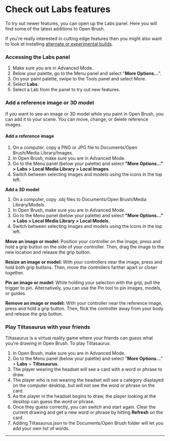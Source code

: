 # Check out Labs features

To try out newer features, you can open up the Labs panel. Here you will find some of the latest additions to Open Brush.

If you're really interested in cutting edge features then you might also want to look at installing [alternate or experimental builds](../alternate-and-experimental-builds/).

### **Accessing the Labs panel**

1. Make sure you are in Advanced Mode.
2. Below your palette, go to the Menu panel and select "**More Options...**".
3. On your paint palette, swipe to the Tools panel and select More.
4. Select **Labs**.
5. Select a Lab from the panel to try out new features.

### **Add a reference image or 3D model**

If you want to see an image or 3D model while you paint in Open Brush, you can add it to your scene. You can move, change, or delete reference images.

#### **Add a reference image**

1. On a computer, copy a PNG or JPG file to Documents/Open Brush/Media Library/Images.
2. In Open Brush, make sure you are in Advanced Mode.
3. Go to the Menu panel (below your palette) and select **"More Options..."** **>** **Labs > Local Media Library > Local Images**.
4. Switch between selecting images and models using the icons in the top left.

**Add a 3D model**

1. On a computer, copy .obj files to Documents/Open Brush/Media Library/Models.
2. In Open Brush, make sure you are in Advanced Mode.
3. Go to the Menu panel (below your palette) and select **"More Options..."** **> Labs > Local Media Library > Local Models**.
4. Switch between selecting images and models using the icons in the top left.

**Move an image or model:** Position your controller on the image, press and hold a grip button on the side of your controller. Then, drag the image to the new location and release the grip button.

**Resize an image or model:** With your controllers near the image, press and hold both grip buttons. Then, move the controllers farther apart or closer together.

**Pin an image or model:** While holding your selection with the grip, pull the trigger to pin. Alternatively, you can use the Pin tool to pin images, models, or guides.

**Remove an image or model:** With your controller near the reference image, press and hold a grip button. Then, flick the controller away from your body and release the grip button.

### **Play Tiltasaurus with your friends**

Tiltasaurus is a virtual reality game where your friends can guess what you're drawing in Open Brush. To play Tiltasaurus:

1. In Open Brush, make sure you are in Advanced Mode.
2. Go to the Menu panel (below your palette) and select "**More Options...**" > **Labs** > **Tiltasaurus.**
3. The player wearing the headset will see a card with a word or phrase to draw.
4. The player who is not wearing the headset will see a category displayed on the computer desktop, but will not see the word or phrase on the card.
5. As the player in the headset begins to draw, the player looking at the desktop can guess the word or phrase.
6. Once they guess correctly, you can switch and start again. Clear the current drawing and get a new word or phrase by hitting **Refresh** on the card.
7. Adding Tiltasaurus.json to the Documents/Open Brush folder will let you add your own list of words.

****





